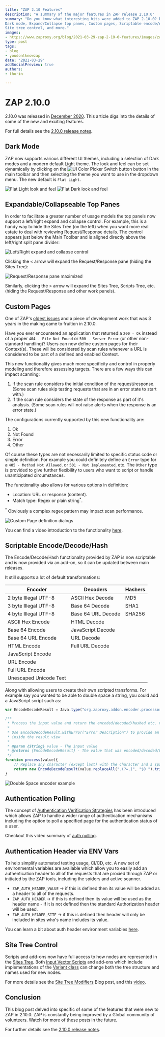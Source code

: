 ```yaml
---
title: "ZAP 2.10 Features"
description: "A summary of the major features in ZAP release 2.10.0"
summary: "Do you know what interesting bits were added to ZAP 2.10.0? Don't read release notes? This blog post is for you! 
Dark mode, Expand/Collapse top panes, Custom pages, Scriptable encode/decode/hash, Authentication polling, Auth header via ENV vars, 
Site tree control, and more."
images:
- https://www.zaproxy.org/blog/2021-03-29-zap-2-10-0-features/images/zapbot.png
type: post
tags:
- blog
- youdontknowzap
date: "2021-03-29"
addSocialPreview: true
authors:
- thorin

---
```


# ZAP 2.10.0

2.10.0 was released in [December 2020](https://www.zaproxy.org/blog/2020-12-21-zap-2-10-0-the-10-year-anniversary-release/). This article digs into the details of some of the new and exciting features.

For full details see the [2.10.0 release notes](/docs/desktop/releases/2.10.0/).

## Dark Mode

ZAP now supports various different UI themes, including a selection of Dark modes and a modern default Light theme. The look and feel can be set dynamically by clicking on the ![UI Color Picker Switch button](images/ui-color-picker-switch.png) button in the main toolbar and then selecting the theme you want to use in the dropdown menu. The new default is `Flat Light`.

![Flat Light look and feel](images/flat-light.png)
![Flat Dark look and feel](images/flat-dark.png)

## Expandable/Collapseable Top Panes

In order to facilitate a greater number of usage models the top panels now support a left/right expand and collapse control. For example, this is a handy way to hide the Sites Tree (on the left) when you want more real estate to deal with reviewing Request/Response details.
The control appears just below the Main Toolbar and is aligned directly above the left/right split pane divider:

![Left/Right expand and collapse control](images/lr-control.png)

Clicking the &lt; arrow will expand the Request/Response pane (hiding the Sites Tree):

![Request/Response pane maximized](images/rr-max.png)

Similarly, clicking the &gt; arrow will expand the Sites Tree, Scripts Tree, etc. (hiding the Request/Response and other work panels).

## Custom Pages

One of ZAP's [oldest issues](https://github.com/zaproxy/zaproxy/issues/9) and a piece of development work that was 3 years in the making came to fruition in 2.10.0.

Have you ever encountered an application that returned a `200 - Ok` instead of a proper `404 - File Not Found` or `500 - Server Error` (or other non-standard handling)? Users can now define custom pages for their Context(s). These will be considered by scan rules whenever a URL is considered to be part of a defined and enabled Context.

This new functionality gives much more specificity and control in properly modeling and therefore assessing targets. There are a few ways this can impact scanning:
1. If the scan rule considers the initial condition of the request/response. (Some scan rules skip testing requests that are in an error state to start with.)
2. If the scan rule considers the state of the response as part of it's analysis. (Some scan rules will not raise alerts when the response is an error state.)

The configurations currently supported by this new functionality are:
1. Ok
2. Not Found
3. Error
4. Other

Of course these types are not necessarily limited to specific status code or simple definition. For example you could definitely define an `Error` type for a `405 - Method Not Allowed`, or `501 - Not Implemented`, etc. The `Other` type is provided to give further flexibility to users who want to script or handle unanticipated circumstances.

The functionality also allows for various options in definition:
- Location: URL or response (content).
- Match type: Regex or plain string<sup>*</sup>. 

<sup>*</sup> Obviously a complex regex pattern may impact scan performance.

![Custom Page definition dialogs](images/custom-page-defn.png)

You can find a video introduction to the functionality [here](http://www.youtube.com/watch?v=rrVr-_-y6Xo&t=1m57s).

## Scriptable Encode/Decode/Hash

The Encode/Decode/Hash functionality provided by ZAP is now scriptable and is now provided via an add-on, so it can be updated between main releases.

It still supports a lot of default transformations:

| Encoder                | Decoders           | Hashers |
|------------------------|--------------------|---------|
| 2 byte Illegal UTF-8   | ASCII Hex Decode   | MD5     |
| 3 byte Illegal UTF-8   | Base 64 Decode     | SHA1    |
| 4 byte Illegal UTF-8   | Base 64 URL Decode | SHA256  |
| ASCII Hex Encode       | HTML Decode        |         |
| Base 64 Encode         | JavaScript Decode  |         |
| Base 64 URL Encode     | URL Decode         |         |
| HTML Encode            | Full URL Decode    |         |
| JavaScript Encode      |                    |         |
| URL Encode             |                    |         |
| Full URL Encode        |                    |         |
| Unescaped Unicode Text |                    |         |

Along with allowing users to create their own scripted transforms. For example say you wanted to be able to double space a string, you could add a JavaScript script such as:

```js
var EncodeDecodeResult = Java.type("org.zaproxy.addon.encoder.processors.EncodeDecodeResult");

/**
 * Process the input value and return the encoded/decoded/hashed etc. value
 *
 * Use EncodeDecodeResult.withError("Error Description") to provide an error description
 * inside the result view
 *
 * @param {String} value - The input value
 * @returns {EncodeDecodeResult} - The value that was encoded/decoded/hashed etc.
 */
function process(value){
    // Replace any character (except last) with the character and a space
    return new EncodeDecodeResult(value.replaceAll(".(?=.)", "$0 ").trim());
}
```

![Double Space encoder example](images/dbl-space.png)

## Authentication Polling

The concept of [Authentication Verification Strategies](https://www.zaproxy.org/docs/desktop/start/features/authstrategies/) has been introduced which allows ZAP to handle a wider range of authentication mechanisms including the option to poll a specified page for the authentication status of a user.

Checkout this video summary of [auth polling](https://www.youtube.com/watch?v=rrVr-_-y6Xo&t=377s).

## Authentication Header via ENV Vars

To help simplify automated testing usage, CI/CD, etc. A new set of environmental variables are available which allow you to easily add an authentication header to all of the requests that are proxied through ZAP or initiated by the ZAP tools, including the spiders and active scanner. 

- `ZAP_AUTH_HEADER_VALUE` &rarr; if this is defined then its value will be added as a header to all of the requests.
- `ZAP_AUTH_HEADER` &rarr; if this is defined then its value will be used as the header name - if it is not defined then the standard Authorization header will be used.
- `ZAP_AUTH_HEADER_SITE` &rarr; if this is defined then header will only be included in sites who's name includes its value.

You can learn a bit about auth header environment variables [here](https://www.youtube.com/watch?v=rrVr-_-y6Xo&t=1107s).

## Site Tree Control

Scripts and add-ons now have full access to how nodes are represented in the [Sites Tree](https://www.zaproxy.org/docs/desktop/start/features/sitestree/). Both [Input Vector Scripts](https://github.com/zaproxy/community-scripts/tree/master/variant) and add-ons which include implementations of the [Variant class](https://static.javadoc.io/org.zaproxy/zap/2.10.0/org/parosproxy/paros/core/scanner/Variant.html) can change both the tree structure and names used for new nodes.

For more details see the [Site Tree Modifiers](https://www.zaproxy.org/blog/2020-09-22-sites-tree-modifiers/) Blog post, and this [video](https://www.youtube.com/watch?v=rrVr-_-y6Xo&t=697s).

## Conclusion

This blog post delved into specific of some of the features that were new to ZAP in 2.10.0. ZAP is constantly being improved by a Global community of volunteers. Watch for more of these posts in the future.

For further details see the [2.10.0 release notes](/docs/desktop/releases/2.10.0/).

